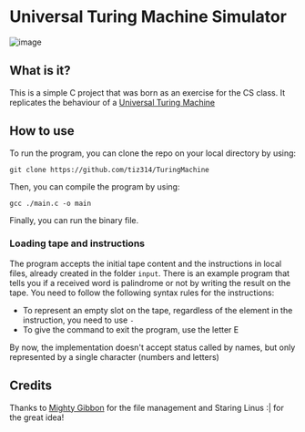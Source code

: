 # Universal Turing Machine Simulator

![image](https://user-images.githubusercontent.com/63679072/200189750-8f22a947-2ba4-4d17-943e-45dd7a13821d.png)


## What is it?

This is a simple C project that was born as an exercise for the CS class. It replicates the behaviour of a [Universal Turing Machine](https://en.wikipedia.org/wiki/Universal_Turing_machine)


## How to use

To run the program, you can clone the repo on your local directory by using:
```
git clone https://github.com/tiz314/TuringMachine
```
Then, you can compile the program by using:
```
gcc ./main.c -o main
```
Finally, you can run the binary file. 

### Loading tape and instructions
The program accepts the initial tape content and the instructions in local files, already created in the folder `input`. There is an example program that tells you if a received word is palindrome or not by writing the result on the tape. 
You need to follow the following syntax rules for the instructions:
- To represent an empty slot on the tape, regardless of the element in the instruction, you need to use `-`
- To give the command to exit the program, use the letter E

By now, the implementation doesn't accept status called by names, but only represented by a single character (numbers and letters)

## Credits

Thanks to [Mighty Gibbon](https://github.com/alberto-mg) for the file management and Staring Linus :| for the great idea!
